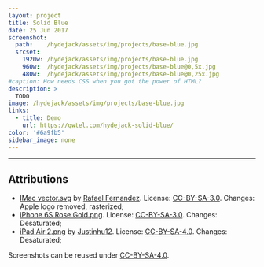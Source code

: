 ```yaml
---
layout: project
title: Solid Blue
date: 25 Jun 2017
screenshot:
  path:    /hydejack/assets/img/projects/base-blue.jpg
  srcset:
    1920w: /hydejack/assets/img/projects/base-blue.jpg
    960w:  /hydejack/assets/img/projects/base-blue@0,5x.jpg
    480w:  /hydejack/assets/img/projects/base-blue@0,25x.jpg
#caption: How needs CSS when you got the power of HTML?
description: >
  TODO
image: /hydejack/assets/img/projects/base-blue.jpg
links:
  - title: Demo
    url: https://qwtel.com/hydejack-solid-blue/
color: '#6a9fb5'
sidebar_image: none
---
```


***

## Attributions
* [IMac vector.svg](https://commons.wikimedia.org/wiki/File:IMac_vector.svg)
  by [Rafael Fernandez](https://commons.wikimedia.org/wiki/User:TheGoldenBox).
  License: [CC-BY-SA-3.0]. Changes: Apple logo removed, rasterized;
* [iPhone 6S Rose Gold.png](https://commons.wikimedia.org/wiki/File:IPhone_6S_Rose_Gold.png).
  License: [CC-BY-SA-3.0]. Changes: Desaturated;
* [iPad Air 2.png](https://commons.wikimedia.org/wiki/File:IPad_Air_2.png)
  by [Justinhu12](https://commons.wikimedia.org/wiki/User:Justinhu12).
  License: [CC-BY-SA-4.0]. Changes: Desaturated;

Screenshots can be reused under [CC-BY-SA-4.0].

[CC-BY-SA-4.0]: https://creativecommons.org/licenses/by-sa/4.0/
[CC-BY-SA-3.0]: https://creativecommons.org/licenses/by-sa/3.0/
